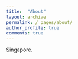 ```yaml
---
title:  "About"
layout: archive
permalink: /_pages/about/
author_profile: true
comments: true
---
```


Singapore.